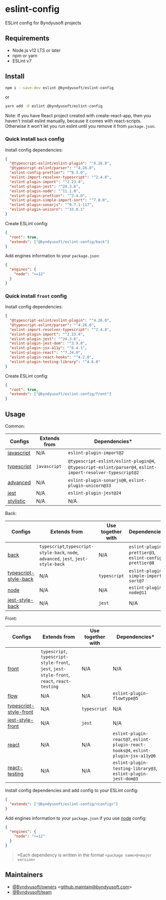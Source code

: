 # eslint-config

ESLint config for Byndyusoft projects

## Requirements

- Node.js v12 LTS or later
- npm or yarn
- ESLint v7

## Install

```bash
npm i --save-dev eslint @byndyusoft/eslint-config
```

or

```bash
yarn add -D eslint @byndyusoft/eslint-config
```

Note: If you have React project created with create-react-app, then you haven't install eslint manually, because it comes with react-scripts. Otherwise it won't let you run eslint until you remove it from `package.json`.

### Quick install `back` config

Install config dependencies:

```json
{
  "@typescript-eslint/eslint-plugin": "^4.26.0",
  "@typescript-eslint/parser": "^4.26.0",
  "eslint-config-prettier": "^8.3.0",
  "eslint-import-resolver-typescript": "^2.4.0",
  "eslint-plugin-import": "^2.23.4",
  "eslint-plugin-jest": "^24.3.6",
  "eslint-plugin-node": "^11.1.0",
  "eslint-plugin-prettier": "^3.4.0",
  "eslint-plugin-simple-import-sort": "^7.0.0",
  "eslint-plugin-sonarjs": "^0.7.1-117",
  "eslint-plugin-unicorn": "^33.0.1"
}
```

Create ESLint config:

```json
{
  "root": true,
  "extends": ["@byndyusoft/eslint-config/back"]
}
```

Add engines information to your `package.json`:

```json
{
  "engines": {
    "node": ">=12"
  }
}
```

### Quick install `front` config

Install config dependencies:

```json
{
  "@typescript-eslint/eslint-plugin": "^4.26.0",
  "@typescript-eslint/parser": "^4.26.0",
  "eslint-import-resolver-typescript": "^2.4.0",
  "eslint-plugin-import": "^2.23.4",
  "eslint-plugin-jest": "^24.3.6",
  "eslint-plugin-jest-dom": "^3.9.0",
  "eslint-plugin-jsx-a11y": "^6.4.1",
  "eslint-plugin-react": "^7.24.0",
  "eslint-plugin-react-hooks": "^4.2.0",
  "eslint-plugin-testing-library": "^4.6.0"
}
```

Create ESLint config:

```json
{
  "root": true,
  "extends": ["@byndyusoft/eslint-config/front"]
}
```

## Usage

Common:

| Configs                       | Extends from | Dependencies\*                                                                                             |
| ----------------------------- | ------------ | ---------------------------------------------------------------------------------------------------------- |
| [javascript](./javascript.js) | N/A          | `eslint-plugin-import@2`                                                                                   |
| [typescript](./typescript.js) | `javascript` | `@typescript-eslint/eslint-plugin@4`, `@typescript-eslint/parser@4`, `eslint-import-resolver-typescript@2` |
| [advanced](./advanced.js)     | N/A          | `eslint-plugin-sonarjs@0`, `eslint-plugin-unicorn@33`                                                      |
| [jest](./jest.js)             | N/A          | `eslint-plugin-jest@24`                                                                                    |
| [stylistic](./stylistic.js)   | N/A          | N/A                                                                                                        |

Back:

| Configs                                             | Extends from                                                                        | Use together with | Dependencies\*                                         |
| --------------------------------------------------- | ----------------------------------------------------------------------------------- | ----------------- | ------------------------------------------------------ |
| [back](./back.js)                                   | `typescript`,`typescript-style-back`, `node`, `advanced`, `jest`, `jest-style-back` | N/A               | `eslint-plugin-prettier@3`, `eslint-config-prettier@8` |
| [typescript-style-back](./typescript-style-back.js) | N/A                                                                                 | `typescript`      | `eslint-plugin-simple-import-sort@7`                   |
| [node](./node.js)                                   | N/A                                                                                 | N/A               | `eslint-plugin-node@11`                                |
| [jest-style-back](./jest-style-back.js)             | N/A                                                                                 | `jest`            | N/A                                                    |

Front:

| Configs                                               | Extends from                                                                                 | Use together with | Dependencies\*                                                                     |
| ----------------------------------------------------- | -------------------------------------------------------------------------------------------- | ----------------- | ---------------------------------------------------------------------------------- |
| [front](./front.js)                                   | `typescript`, `typescript-style-front`, `jest`, `jest-style-front`, `react`, `react-testing` | N/A               | N/A                                                                                |
| [flow](./flow.js)                                     | N/A                                                                                          | N/A               | `eslint-plugin-flowtype@5`                                                         |
| [typescript-style-front](./typescript-style-front.js) | N/A                                                                                          | `typescript`      | N/A                                                                                |
| [jest-style-front](./jest-style-front.js)             | N/A                                                                                          | `jest`            | N/A                                                                                |
| [react](./react.js)                                   | N/A                                                                                          | N/A               | `eslint-plugin-react@7`, `eslint-plugin-react-hooks@4`, `eslint-plugin-jsx-a11y@6` |
| [react-testing](./react-testing.js)                   | N/A                                                                                          | N/A               | `eslint-plugin-testing-library@3`, `eslint-plugin-jest-dom@3`                      |

Install config dependencies and add config to your ESLint config:

```json
{
  "extends": ["@byndyusoft/eslint-config/<config>"]
}
```

Add engines information to your `package.json` if you use [node](./node.js) config:

```json
{
  "engines": {
    "node": ">=12"
  }
}
```

> \*Each dependency is written in the format `<package name>@<major version>`

## Maintainers

- [@Byndyusoft/owners](https://github.com/orgs/Byndyusoft/teams/owners) <<github.maintain@byndyusoft.com>>
- [@Byndyusoft/team](https://github.com/orgs/Byndyusoft/teams/team)
